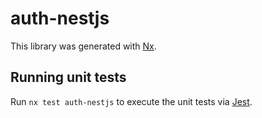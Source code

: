 # auth-nestjs

This library was generated with [Nx](https://nx.dev).

## Running unit tests

Run `nx test auth-nestjs` to execute the unit tests via [Jest](https://jestjs.io).

